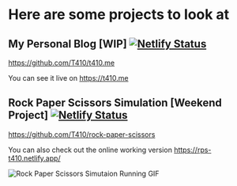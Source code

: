 # Here are some projects to look at
## My Personal Blog [WIP] [![Netlify Status](https://api.netlify.com/api/v1/badges/db82cac7-6277-498c-b00c-3da8e58dbb26/deploy-status)](https://app.netlify.com/sites/t410/deploys)
https://github.com/T410/t410.me

You can see it live on
https://t410.me


## Rock Paper Scissors Simulation [Weekend Project] [![Netlify Status](https://api.netlify.com/api/v1/badges/595da0eb-e2ad-4c62-885a-3ed62cd814f3/deploy-status)](https://app.netlify.com/sites/rps-t410/deploys)
https://github.com/T410/rock-paper-scissors

You can also check out the online working version
https://rps-t410.netlify.app/

![Rock Paper Scissors Simutaion Running GIF](https://user-images.githubusercontent.com/8334449/144915888-c0ec6bcb-7811-4d61-9bd4-c9dffdaeaf9c.gif)
